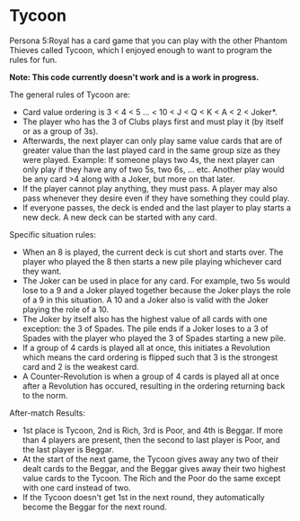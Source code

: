 # Tycoon
Persona 5:Royal has a card game that you can play with the other Phantom Thieves called Tycoon, which I enjoyed enough to want to program the rules for fun.

**Note: This code currently doesn't work and is a work in progress.**

The general rules of Tycoon are:
- Card value ordering is 3 < 4 < 5 ... < 10 < J < Q < K < A < 2 < Joker*.
- The player who has the 3 of Clubs plays first and must play it (by itself or as a group of 3s).
- Afterwards, the next player can only play same value cards that are of greater value than the last played card in the same group size as they were played. Example: If someone plays two 4s, the next player can only play if they have any of two 5s, two 6s, ... etc. Another play would be any card >4 along with a Joker, but more on that later.
- If the player cannot play anything, they must pass. A player may also pass whenever they desire even if they have something they could play.
- If everyone passes, the deck is ended and the last player to play starts a new deck. A new deck can be started with any card.

Specific situation rules:
- When an 8 is played, the current deck is cut short and starts over. The player who played the 8 then starts a new pile playing whichever card they want.
- The Joker can be used in place for any card. For example, two 5s would lose to a 9 and a Joker played together because the Joker plays the role of a 9 in this situation. A 10 and a Joker also is valid with the Joker playing the role of a 10.
- The Joker by itself also has the highest value of all cards with one exception: the 3 of Spades. The pile ends if a Joker loses to a 3 of Spades with the player who played the 3 of Spades starting a new pile.
- If a group of 4 cards is played all at once, this initiates a Revolution which means the card ordering is flipped such that 3 is the strongest card and 2 is the weakest card. 
- A Counter-Revolution is when a group of 4 cards is played all at once after a Revolution has occured, resulting in the ordering returning back to the norm.

After-match Results:
- 1st place is Tycoon, 2nd is Rich, 3rd is Poor, and 4th is Beggar. If more than 4 players are present, then the second to last player is Poor, and the last player is Beggar.
- At the start of the next game, the Tycoon gives away any two of their dealt cards to the Beggar, and the Beggar gives away their two highest value cards to the Tycoon. The Rich and the Poor do the same except with one card instead of two.
- If the Tycoon doesn't get 1st in the next round, they automatically become the Beggar for the next round.



